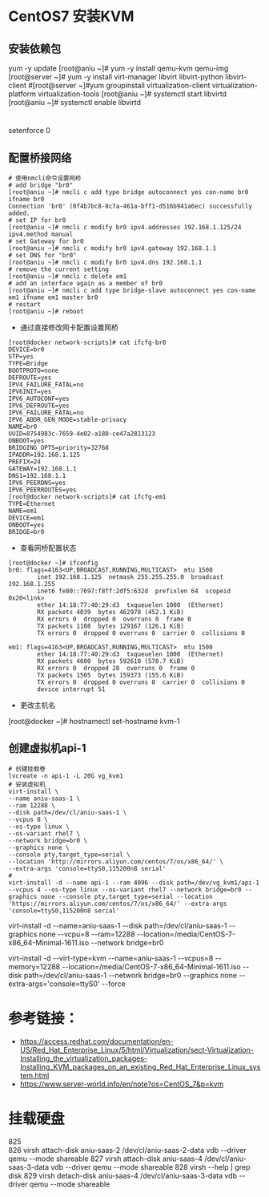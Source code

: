 # CentOS7 安装KVM


## 安装依赖包
yum -y update
[root@aniu ~]# yum -y install qemu-kvm qemu-img
[root@server ~]# yum -y install virt-manager libvirt libvirt-python libvirt-client
#[root@server ~]#yum groupinstall virtualization-client virtualization-platform virtualization-tools
[root@aniu ~]# systemctl start libvirtd
[root@aniu ~]# systemctl enable libvirtd

#
setenforce 0

## 配置桥接网络

```
# 使用nmcli命令设置网桥
# add bridge "br0"
[root@aniu ~]# nmcli c add type bridge autoconnect yes con-name br0 ifname br0
Connection 'br0' (0f4b7bc8-8c7a-461a-bff1-d516b941a6ec) successfully added.
# set IP for br0
[root@aniu ~]# nmcli c modify br0 ipv4.addresses 192.168.1.125/24 ipv4.method manual
# set Gateway for br0
[root@aniu ~]# nmcli c modify br0 ipv4.gateway 192.168.1.1
# set DNS for "br0"
[root@aniu ~]# nmcli c modify br0 ipv4.dns 192.168.1.1
# remove the current setting
[root@aniu ~]# nmcli c delete em1
# add an interface again as a member of br0
[root@aniu ~]# nmcli c add type bridge-slave autoconnect yes con-name em1 ifname em1 master br0
# restart
[root@aniu ~]# reboot
```

- 通过直接修改网卡配置设置网桥


```
[root@docker network-scripts]# cat ifcfg-br0
DEVICE=br0
STP=yes
TYPE=Bridge
BOOTPROTO=none
DEFROUTE=yes
IPV4_FAILURE_FATAL=no
IPV6INIT=yes
IPV6_AUTOCONF=yes
IPV6_DEFROUTE=yes
IPV6_FAILURE_FATAL=no
IPV6_ADDR_GEN_MODE=stable-privacy
NAME=br0
UUID=8754983c-7659-4e02-a180-ce47a2813123
ONBOOT=yes
BRIDGING_OPTS=priority=32768
IPADDR=192.168.1.125
PREFIX=24
GATEWAY=192.168.1.1
DNS1=192.168.1.1
IPV6_PEERDNS=yes
IPV6_PEERROUTES=yes
[root@docker network-scripts]# cat ifcfg-em1
TYPE=Ethernet
NAME=em1
DEVICE=em1
ONBOOT=yes
BRIDGE=br0
```


- 查看网桥配置状态

```
[root@docker ~]# ifconfig
br0: flags=4163<UP,BROADCAST,RUNNING,MULTICAST>  mtu 1500
        inet 192.168.1.125  netmask 255.255.255.0  broadcast 192.168.1.255
        inet6 fe80::7697:f8ff:2df5:632d  prefixlen 64  scopeid 0x20<link>
        ether 14:18:77:40:29:d3  txqueuelen 1000  (Ethernet)
        RX packets 4039  bytes 462978 (452.1 KiB)
        RX errors 0  dropped 0  overruns 0  frame 0
        TX packets 1108  bytes 129167 (126.1 KiB)
        TX errors 0  dropped 0 overruns 0  carrier 0  collisions 0

em1: flags=4163<UP,BROADCAST,RUNNING,MULTICAST>  mtu 1500
        ether 14:18:77:40:29:d3  txqueuelen 1000  (Ethernet)
        RX packets 4600  bytes 592610 (578.7 KiB)
        RX errors 0  dropped 28  overruns 0  frame 0
        TX packets 1505  bytes 159373 (155.6 KiB)
        TX errors 0  dropped 0 overruns 0  carrier 0  collisions 0
        device interrupt 51
```

- 更改主机名

[root@docker ~]# hostnamectl set-hostname kvm-1


##  创建虚拟机api-1

```
# 创建挂载卷
lvcreate -n api-1 -L 20G vg_kvm1
# 安装虚拟机
virt-install \
--name aniu-saas-1 \
--ram 12288 \
--disk path=/dev/cl/aniu-saas-1 \
--vcpus 8 \
--os-type linux \
--os-variant rhel7 \
--network bridge=br0 \
--graphics none \
--console pty,target_type=serial \
--location 'http://mirrors.aliyun.com/centos/7/os/x86_64/' \
--extra-args 'console=ttyS0,115200n8 serial'
#
virt-install -d --name api-1 --ram 4096 --disk path=/dev/vg_kvm1/api-1 --vcpus 4 --os-type linux --os-variant rhel7 --network bridge=br0 --graphics none --console pty,target_type=serial --location 'https://mirrors.aliyun.com/centos/7/os/x86_64/' --extra-args 'console=ttyS0,115200n8 serial'
```





virt-install -d --name=aniu-saas-1 --disk path=/dev/cl/aniu-saas-1 --graphics none --vcpu=8 --ram=12288 --location=/media/CentOS-7-x86_64-Minimal-1611.iso --network bridge=br0


virt-install -d --virt-type=kvm --name=aniu-saas-1  --vcpus=8 --memory=12288 --location=/media/CentOS-7-x86_64-Minimal-1611.iso --disk path=/dev/cl/aniu-saas-1 --network bridge=br0 --graphics none --extra-args='console=ttyS0' --force




# 参考链接：

- https://access.redhat.com/documentation/en-US/Red_Hat_Enterprise_Linux/5/html/Virtualization/sect-Virtualization-Installing_the_virtualization_packages-Installing_KVM_packages_on_an_existing_Red_Hat_Enterprise_Linux_system.html
- https://www.server-world.info/en/note?os=CentOS_7&p=kvm

# 挂载硬盘
  825   
  826  virsh attach-disk aniu-saas-2 /dev/cl/aniu-saas-2-data vdb --driver qemu --mode shareable
  827  virsh attach-disk aniu-saas-4 /dev/cl/aniu-saas-3-data vdb --driver qemu --mode shareable
  828  virsh --help | grep disk
  829  virsh detach-disk aniu-saas-4 /dev/cl/aniu-saas-3-data vdb --driver qemu --mode shareable